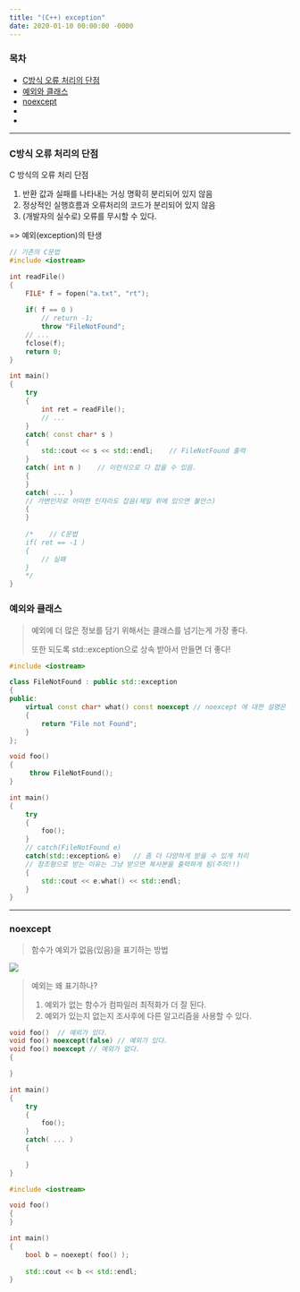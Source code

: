```yaml
---
title: "(C++) exception"
date: 2020-01-10 00:00:00 -0000
---
```


### 목차

* [C방식 오류 처리의 단점](#C방식-오류-처리의-단점)
* [예외와 클래스](#예외와-클래스)
* [noexcept](#noexcept)
* [](#)
* [](#)

---

### C방식 오류 처리의 단점

C 방식의 오류 처리 단점

1. 반환 값과 실패를 나타내는 거싱 명확히 분리되어 있지 않음
2. 정상적인 실행흐름과 오류처리의 코드가 분리되어 있지 않음
3. (개발자의 실수로) 오류를 무시할 수 있다.

=> 예외(exception)의 탄생

```cpp
// 기존의 C문법
#include <iostream>

int readFile()
{
    FILE* f = fopen("a.txt", "rt");
    
    if( f == 0 )
        // return -1;
        throw "FileNotFound";
    // ...
    fclose(f);
    return 0;
}

int main()
{
    try
    {
        int ret = readFile();
        // ...
    }
    catch( const char* s )
    {
        std::cout << s << std::endl;    // FileNotFound 출력
    }
    catch( int n )    // 이런식으로 다 잡을 수 있음.
    {
    }
    catch( ... )      
    // 가변인자로 어떠한 인자라도 잡음(제일 위에 있으면 불안스)
    {
    }
    
    /*    // C문법
    if( ret == -1 )
    {
        // 실패
    }
    */
}
```

### 예외와 클래스

> 예외에 더 많은 정보를 담기 위해서는 클래스를 넘기는게 가장 좋다.
> 
> 또한 되도록 std::exception으로 상속 받아서 만들면 더 좋다!

```cpp
#include <iostream>

class FileNotFound : public std::exception
{
public:
    virtual const char* what() const noexcept // noexcept 에 대한 설명은 아래에서..
    {
        return "File not Found";
    }
};

void foo()
{
     throw FileNotFound();
}

int main()
{
    try
    {
        foo();
    }
    // catch(FileNotFound e)
    catch(std::exception& e)   // 좀 더 다양하게 받을 수 있게 처리
    // 참조형으로 받는 이유는 그냥 받으면 복사본을 출력하게 됨(주의!!)
    {
        std::cout << e.what() << std::endl;
    }
}
```

---

### noexcept

> 함수가 예외가 없음(있음)을 표기하는 방법

![](/file/imagecpp-exception-image-01.png)

> 예외는 왜 표기하나?
> 
> 1. 예외가 없는 함수가 컴파일러 최적화가 더 잘 된다.
> 2. 예외가 있는지 없는지 조사후에 다른 알고리즘을 사용할 수 있다.

```cpp
void foo()  // 예외가 있다.
void foo() noexcept(false) // 예외가 있다.
void foo() noexcept // 예외가 없다.
{

}

int main()
{
    try
    {
        foo();
    }
    catch( ... )
    {
        
    }
}
```

```cpp
#include <iostream>

void foo()
{
}

int main()
{
    bool b = noexept( foo() );
    
    std::cout << b << std::endl;
}
```